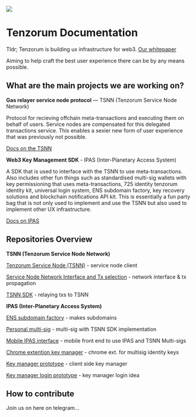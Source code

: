 ![](http://dogecon.fun/images/partydoge.jpeg)

# Tenzorum Documentation

Tldr; Tenzorum is building ux infrastructure for web3. [Our whitepaper](https://github.com/Tenzorum/whitepaper-draft1/blob/master/Tenzorum%20Project%20Whitepaper%20Draft%201.pdf)

Aiming to help craft the best user experience there can be by any means possible.

## What are the main projects we are working on?

**Gas relayer service node protocol** — TSNN (Tenzorum Service Node Network)

Protocol for recieving offchain meta-transactions and executing them on behalf of users. Service nodes are compensated for this delegated transactions service. This enables a sexier new form of user experience that was previously not possible.

[Docs on the TSNN](https://github.com/Tenzorum/.documentation/blob/master/TSNN)

**Web3 Key Management SDK** - IPAS (Inter-Planetary Access System)

A SDK that is used to interface with the TSNN to use meta-transactions. Also includes other fun things such as standardised multi-sig wallets with key permissioning that uses meta-transactions, 725 identity tenzorum identity kit, universal login system, ENS subdomain factory, key recovery solutions and blockchain notifications API kit. This is essentially a fun party bag that is not only used to implement and use the TSNN but also used to implement other UX infrastructure.

[Docs on IPAS](https://github.com/Tenzorum/.documentation/blob/master/IPAS)

## Repositories Overview

**TSNN (Tenzorum Service Node Network)**

[Tenzorum Service Node (TSNN)](https://github.com/Tenzorum/TSNN-Service-Node) - service node client

[Service Node Network Interface and Tx selection](https://github.com/Tenzorum/TSNN-network-interface) - network interface & tx propagation

[TSNN SDK](https://github.com/Tenzorum/TSNN-client-sdk) - relaying txs to TSNN

**IPAS (Inter-Planetary Access System)**

[ENS subdomain factory](https://github.com/Tenzorum/IPAS-ens-subdomain-factory) - makes subdomains

[Personal multi-sig](https://github.com/Tenzorum/IPAS-personal-wallet-contracts) - multi-sig with TSNN SDK implementation

[Mobile IPAS interface](https://github.com/Tenzorum/IPAS-mobile-portal) - mobile front end to use IPAS and TSNN Multi-sigs

[Chrome extention key manager](https://github.com/Tenzorum/IPAS-chrome_extension) - chrome ext. for multisig identity keys

[Key manager prototype](https://github.com/Tenzorum/IPAS-momentum-browser) - client side key manager

[Key manager login prototype](https://github.com/Tenzorum/IPAS-login-prototype) - key manager login idea

## How to contribute

Join us on here on telegram...
